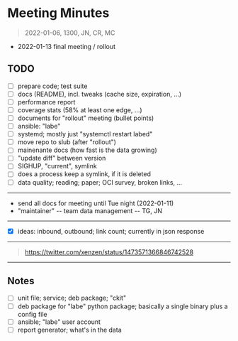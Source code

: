 # Meeting Minutes

> 2022-01-06, 1300, JN, CR, MC

* 2022-01-13 final meeting / rollout

## TODO

* [ ] prepare code; test suite
* [ ] docs (README), incl. tweaks (cache size, expiration, ...)
* [ ] performance report
* [ ] coverage stats (58% at least one edge, ...)
* [ ] documents for "rollout" meeting (bullet points)
* [ ] ansible: "labe"
* [ ] systemd; mostly just "systemctl restart labed"
* [ ] move repo to slub (after "rollout")
* [ ] mainenante docs (how fast is the data growing)
* [ ] "update diff" between version
* [ ] SIGHUP, "current", symlink
* [ ] does a process keep a symlink, if it is deleted
* [ ] data quality; reading; paper; OCI survey, broken links, ...

----

* send all docs for meeting until Tue night (2022-01-11)
* "maintainer" -- team data management -- TG, JN

----

* [x] ideas: inbound, outbound; link count; currently in json response

----

> https://twitter.com/xenzen/status/1473571366846742528

----

## Notes

* [ ] unit file; service; deb package; "ckit"
* [ ] deb package for "labe" python package; basically a single binary plus a config file
* [ ] ansible; "labe" user account
* [ ] report generator; what's in the data
